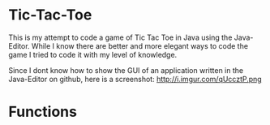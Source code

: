 Tic-Tac-Toe
===========

This is my attempt to code a game of Tic Tac Toe in Java using the Java-Editor.
While I know there are better and more elegant ways to code the game I tried to code it with my level of knowledge.

Since I dont know how to show the GUI of an application written in the Java-Editor on github, here is a screenshot:
http://i.imgur.com/qUccztP.png


Functions
===========

